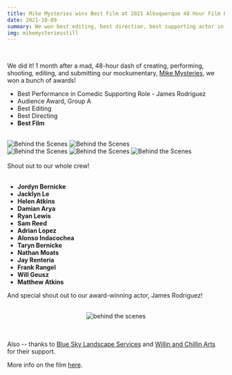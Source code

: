 ```yaml
---
title: Mike Mysteries wins Best Film at 2021 Albuquerque 48 Hour Film Project
date: 2021-10-09
summary: We won best editing, best direction, best supporting actor in a comedic role, the audience award, and best film at the 2021 Albuquerque 48 Hour Film Project!
img: mikemysteriesstill
---
```

</br>

We did it! 1 month after a mad, 48-hour dash of creating, performing, shooting, editing, and submitting our mockumentary, [Mike Mysteries](/project/mike-mysteries.html), we won a bunch of awards!

* Best Performance in Comedic Supporting Role - James Rodriguez
* Audience Award, Group A
* Best Editing
* Best Directing
* **Best Film**

</br>
<div class="row g-2">
  <div class="col-lg-6 col-md-12 mb-6 mb-lg-0">
    <img src="/img/mike_mysteries/awards_1.jpg" class="w-100 shadow-1-strong rounded mb-2" alt="Behind the Scenes">
    <img src="/img/mike_mysteries/awards_4.jpg" class="w-100 shadow-1-strong rounded mb-2" alt="Behind the Scenes">
  </div>
  <div class="col-lg-6 mb-6 mb-lg-0">
    <img src="/img/mike_mysteries/awards_2.jpg" class="w-100 shadow-1-strong rounded mb-2" alt="Behind the Scenes">
    <img src="/img/mike_mysteries/behind_1.png" class="w-100 shadow-1-strong rounded mb-2" alt="Behind the Scenes">
    <img src="/img/mike_mysteries/behind_3.jpg" class="w-100 shadow-1-strong rounded mb-2" alt="Behind the Scenes">
  </div>
</div>
<br>
Shout out to our whole crew!
<br><br>


* **Jordyn Bernicke**
* **Jacklyn Le**
* **Helen Atkins**
* **Damian Arya**
* **Ryan Lewis**
* **Sam Reed**
* **Adrian Lopez**
* **Alonso Indacochea**
* **Taryn Bernicke**
* **Nathan Moats**
* **Jay Renteria**
* **Frank Rangel**
* **Will Geusz**
* **Matthew Atkins**


And special shout out to our award-winning actor, James Rodriguez!
<br><br>

<center><img src="/img/mike_mysteries/awards_3.jpg" class="w-50 shadow-1-strong rounded mb-2" alt="behind the scenes"></center>
<br><br>

Also -- thanks to [Blue Sky Landscape Services](https://www.facebook.com/BlueSkyLandscapeServices) and [Willin and Chillin Arts](https://www.instagram.com/willinandchillinarts) for their support.

More info on the film [here](/project/mike-mysteries.html).